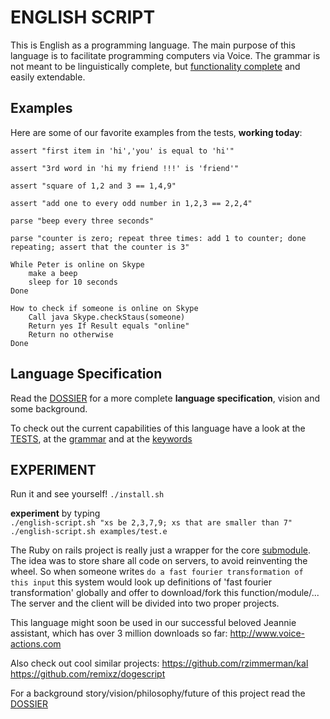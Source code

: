 # ENGLISH SCRIPT

This is English as a programming language.
The main purpose of this language is to facilitate programming computers via Voice.
The grammar is not meant to be linguistically complete, but [functionality complete](https://en.wikipedia.org/wiki/Functional_completeness) and easily extendable.

Examples
--------
Here are some of our favorite examples from the tests, **working today**:                      

`assert "first item in 'hi','you' is equal to 'hi'"`

`assert "3rd word in 'hi my friend !!!' is 'friend'"`

`assert "square of 1,2 and 3 == 1,4,9"`

`assert "add one to every odd number in 1,2,3 == 2,2,4"`

`parse "beep every three seconds"`

`parse "counter is zero; repeat three times: add 1 to counter; done repeating; assert that the counter is 3"`


```
While Peter is online on Skype
	make a beep
	sleep for 10 seconds
Done
```

```
How to check if someone is online on Skype
	Call java Skype.checkStaus(someone)
	Return yes If Result equals "online"
	Return no otherwise
Done
```

Language Specification
----------------------
Read the [DOSSIER](https://github.com/pannous/natural-english-script/tree/master/DOSSIER.md) for a more complete **language specification**, vision and some background.

To check out the current capabilities of this language have a look at the [TESTS](https://github.com/pannous/natural-english-script/tree/master/test/unit), at the [grammar](https://github.com/pannous/natural-english-script/blob/master/lib/english-script/english-parser.rb) and at the
[keywords](https://github.com/pannous/natural-english-script/blob/master/lib/english-script/english-tokens.rb)

EXPERIMENT
----------
Run it and see yourself!
`./install.sh`	
	
**experiment** by typing  
`./english-script.sh "xs be 2,3,7,9; xs that are smaller than 7"`  
`./english-script.sh examples/test.e`

The Ruby on rails project is really just a wrapper for the core [submodule](https://github.com/pannous/natural-english-script/tree/master/lib/english-script). The idea was to store share all code on servers, to avoid reinventing the wheel. So when someone writes `do a fast fourier transformation of this input` this system would look up definitions of 'fast fourier transformation' globally and offer to download/fork this function/module/... The server and the client will be divided into two proper projects.

This language might soon be used in our successful beloved Jeannie assistant, which has over 3 million downloads so far:
http://www.voice-actions.com

Also check out cool similar projects:
https://github.com/rzimmerman/kal
https://github.com/remixz/dogescript

For a background story/vision/philosophy/future of this project read the [DOSSIER](https://github.com/pannous/natural-english-script/tree/master/DOSSIER.md)

